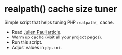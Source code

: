 # realpath() cache size tuner

Simple script that helps tuning PHP `realpath()` cache.

- Read [Julien Pauli article](http://blog.jpauli.tech/2014/06/30/realpath-cache.html).
- Warm up cache (visit all your project pages).
- Run this script.
- Adjust values in `php.ini`.

